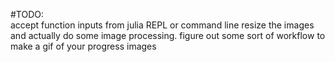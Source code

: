 #TODO:  
accept function inputs from julia REPL or command line
resize the images and actually do some image processing.
figure out some sort of workflow to make a gif of your progress images

